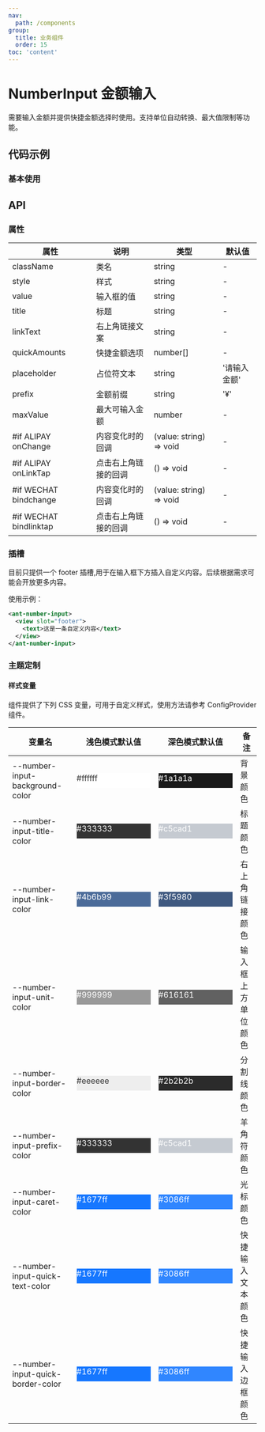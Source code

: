 ```yaml
---
nav:
  path: /components
group:
  title: 业务组件
  order: 15
toc: 'content'
---
```


# NumberInput 金额输入

需要输入金额并提供快捷金额选择时使用。支持单位自动转换、最大值限制等功能。

## 代码示例

### 基本使用

<code src='../../demo/pages/NumberInput/index'></code>

## API

### 属性

| 属性                   | 说明                 | 类型                    | 默认值       |
| ---------------------- | -------------------- | ----------------------- | ------------ |
| className              | 类名                 | string                  | -            |
| style                  | 样式                 | string                  | -            |
| value                  | 输入框的值           | string                  | -            |
| title                  | 标题                 | string                  | -            |
| linkText               | 右上角链接文案       | string                  | -            |
| quickAmounts           | 快捷金额选项         | number[]                | -            |
| placeholder            | 占位符文本           | string                  | '请输入金额' |
| prefix                 | 金额前缀             | string                  | '¥'          |
| maxValue               | 最大可输入金额       | number                  | -            |
| #if ALIPAY onChange    | 内容变化时的回调     | (value: string) => void | -            |
| #if ALIPAY onLinkTap   | 点击右上角链接的回调 | () => void              | -            |
| #if WECHAT bindchange  | 内容变化时的回调     | (value: string) => void | -            |
| #if WECHAT bindlinktap | 点击右上角链接的回调 | () => void              | -            |

### 插槽

目前只提供一个 footer 插槽,用于在输入框下方插入自定义内容。后续根据需求可能会开放更多内容。

使用示例：

```xml
<ant-number-input>
  <view slot="footer">
    <text>这是一条自定义内容</text>
  </view>
</ant-number-input>
```

### 主题定制

#### 样式变量

组件提供了下列 CSS 变量，可用于自定义样式，使用方法请参考 ConfigProvider 组件。

| 变量名                            | 浅色模式默认值                                                                                    | 深色模式默认值                                                                                    | 备注               |
| --------------------------------- | ------------------------------------------------------------------------------------------------- | ------------------------------------------------------------------------------------------------- | ------------------ |
| --number-input-background-color   | <div style="width: 150px; height: 30px; background-color: #ffffff; color: #333333;">#ffffff</div> | <div style="width: 150px; height: 30px; background-color: #1a1a1a; color: #ffffff;">#1a1a1a</div> | 背景颜色           |
| --number-input-title-color        | <div style="width: 150px; height: 30px; background-color: #333333; color: #ffffff;">#333333</div> | <div style="width: 150px; height: 30px; background-color: #c5cad1; color: #ffffff;">#c5cad1</div> | 标题颜色           |
| --number-input-link-color         | <div style="width: 150px; height: 30px; background-color: #4b6b99; color: #ffffff;">#4b6b99</div> | <div style="width: 150px; height: 30px; background-color: #3f5980; color: #ffffff;">#3f5980</div> | 右上角链接颜色     |
| --number-input-unit-color         | <div style="width: 150px; height: 30px; background-color: #999999; color: #ffffff;">#999999</div> | <div style="width: 150px; height: 30px; background-color: #616161; color: #ffffff;">#616161</div> | 输入框上方单位颜色 |
| --number-input-border-color       | <div style="width: 150px; height: 30px; background-color: #eeeeee; color: #333333;">#eeeeee</div> | <div style="width: 150px; height: 30px; background-color: #2b2b2b; color: #ffffff;">#2b2b2b</div> | 分割线颜色         |
| --number-input-prefix-color       | <div style="width: 150px; height: 30px; background-color: #333333; color: #ffffff;">#333333</div> | <div style="width: 150px; height: 30px; background-color: #c5cad1; color: #ffffff;">#c5cad1</div> | 羊角符颜色         |
| --number-input-caret-color        | <div style="width: 150px; height: 30px; background-color: #1677ff; color: #ffffff;">#1677ff</div> | <div style="width: 150px; height: 30px; background-color: #3086ff; color: #ffffff;">#3086ff</div> | 光标颜色           |
| --number-input-quick-text-color   | <div style="width: 150px; height: 30px; background-color: #1677ff; color: #ffffff;">#1677ff</div> | <div style="width: 150px; height: 30px; background-color: #3086ff; color: #ffffff;">#3086ff</div> | 快捷输入文本颜色   |
| --number-input-quick-border-color | <div style="width: 150px; height: 30px; background-color: #1677ff; color: #ffffff;">#1677ff</div> | <div style="width: 150px; height: 30px; background-color: #3086ff; color: #ffffff;">#3086ff</div> | 快捷输入边框颜色   |

